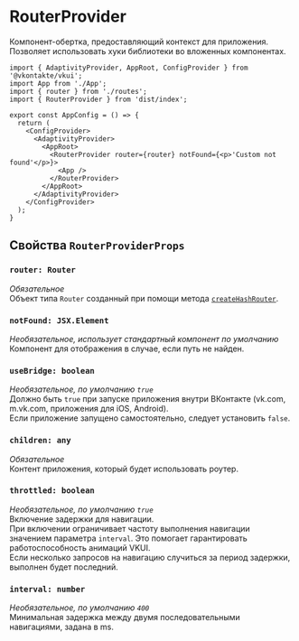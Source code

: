 # RouterProvider
Компонент-обертка, предоставляющий контекст для приложения.
Позволяет использовать хуки библиотеки во вложенных компонентах.

```tsx
import { AdaptivityProvider, AppRoot, ConfigProvider } from '@vkontakte/vkui';
import App from './App';
import { router } from './routes';
import { RouterProvider } from 'dist/index';

export const AppConfig = () => {
  return (
    <ConfigProvider>
      <AdaptivityProvider>
        <AppRoot>
          <RouterProvider router={router} notFound={<p>'Custom not found'</p>}>
            <App />
          </RouterProvider>
        </AppRoot>
      </AdaptivityProvider>
    </ConfigProvider>
  );
}
```

## Свойства `RouterProviderProps`

### `router: Router`
_Обязательное_\
Объект типа `Router` созданный при помощи метода [`createHashRouter`](../router/createHashRouter.md).

### `notFound: JSX.Element`
_Необязательное, использует стандартный компонент по умолчанию_\
Компонент для отображения в случае, если путь не найден.

### `useBridge: boolean`
_Необязательное, по умолчанию `true`_\
Должно быть `true` при запуске приложения внутри ВКонтакте
(vk.com, m.vk.com, приложения для iOS, Android).\
Если приложение запущено самостоятельно, следует установить `false`.

### `children: any`
_Обязательное_\
Контент приложения, который будет использовать роутер.

### `throttled: boolean`
_Необязательное, по умолчанию `true`_\
Включение задержки для навигации.\
При включении ограничивает частоту выполнения навигации значением параметра `interval`.
Это помогает гарантировать работоспособность анимаций VKUI.\
Если несколько запросов на навигацию случиться за период задержки, выполнен будет последний.

### `interval: number`
_Необязательное, по умолчанию `400`_\
Минимальная задержка между двумя последовательными навигациями, задана в ms.
